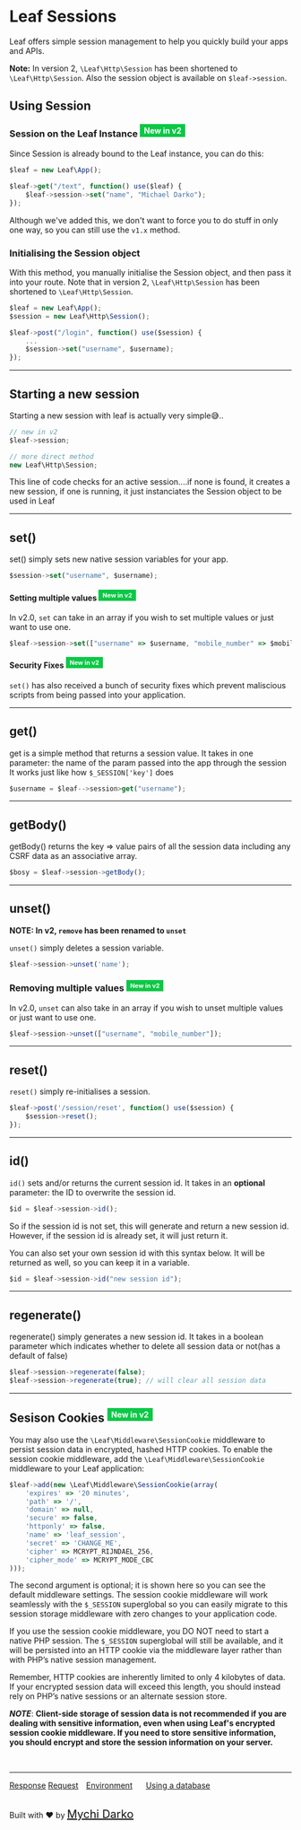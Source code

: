 # Leaf Sessions
Leaf offers simple session management to help you quickly build your apps and APIs.

**Note:** In version 2, `\Leaf\Http\Session` has been shortened to `\Leaf\Http\Session`. Also the session object is available on `$leaf->session`.

## Using Session
### Session on the Leaf Instance <sup><span style="background: rgb(11, 200, 70); color: white; padding: 3px 7px; font-size: 14px;">New in v2</span></sup>
Since Session is already bound to the Leaf instance, you can do this:
```js
$leaf = new Leaf\App();

$leaf->get("/text", function() use($leaf) {
	$leaf->session->set("name", "Michael Darko");
});
```
Although we've added this, we don't want to force you to do stuff in only one way, so you can still use the `v1.x` method.

### Initialising the Session object
With this method, you manually initialise the Session object, and then pass it into your route. Note that in version 2, `\Leaf\Http\Session` has been shortened to `\Leaf\Http\Session`.
```js
$leaf = new Leaf\App();
$session = new Leaf\Http\Session();

$leaf->post("/login", function() use($session) {
	...
	$session->set("username", $username);
});
```

<hr>

## Starting a new session
Starting a new session with leaf is actually very simple😅..

```js
// new in v2
$leaf->session;

// more direct method
new Leaf\Http\Session;
```
This line of code checks for an active session....if none is found, it creates a new session, if one is running, it just instanciates the Session object to be used in Leaf

<hr>

## set()
set() simply sets new native session variables for your app.

```js
$session->set("username", $username);
```

#### Setting multiple values <sup><span style="background: rgb(11, 200, 70); color: white; padding: 3px 7px; font-size: 11px;">New in v2</span></sup>
In v2.0, `set` can take in an array if you wish to set multiple values or just want to use one.
```js
$leaf->session->set(["username" => $username, "mobile_number" => $mobile_number]);
```

#### Security Fixes <sup><span style="background: rgb(11, 200, 70); color: white; padding: 3px 7px; font-size: 11px;">New in v2</span></sup>
`set()` has also received a bunch of security fixes which prevent maliscious scripts from being passed into your application.

<hr>

## get()
get is a simple method that returns a session value. It takes in one parameter: the name of the param passed into the app through the session It works just like how `$_SESSION['key']` does
```js
$username = $leaf-->session>get("username");
```

<hr>

## getBody()
getBody() returns the key => value pairs of all the session data including any CSRF data as an associative array.

```js
$bosy = $leaf->session->getBody();
```

<hr>

## unset()
**NOTE: In v2, `remove` has been renamed to `unset`**

`unset()` simply deletes a session variable.

```js
$leaf->session->unset('name');
```

### Removing multiple values <sup><span style="background: rgb(11, 200, 70); color: white; padding: 3px 7px; font-size: 11px;">New in v2</span></sup>

In v2.0, `unset` can also take in an array if you wish to unset multiple values or just want to use one.

```js
$leaf->session->unset(["username", "mobile_number"]);
```

<hr>

## reset()

`reset()` simply re-initialises a session.

```js
$leaf->post('/session/reset', function() use($session) {
  	$session->reset();
});
```

<hr>

## id()
`id()` sets and/or returns the current session id. It takes in an **optional** parameter: the ID to overwrite the session id.

```js
$id = $leaf->session->id();
```

So if the session id is not set, this will generate and return a new session id. However, if the session id is already set, it will just return it.

You can also set your own session id with this syntax below. It will be returned as well, so you can keep it in a variable.

```js
$id = $leaf->session->id("new session id");
```

<hr>

## regenerate()
regenerate() simply generates a new session id. It takes in a boolean parameter which indicates whether to delete all session data or not(has a default of false)

```js
$leaf->session->regenerate(false);
$leaf->session->regenerate(true); // will clear all session data
```

<hr>

## Sesison Cookies <sup><span style="background: rgb(11, 200, 70); color: white; padding: 3px 7px; font-size: 14px;">New in v2</span></sup>
You may also use the `\Leaf\Middleware\SessionCookie` middleware to persist session data in encrypted, hashed HTTP cookies. To enable the session cookie middleware, add the `\Leaf\Middleware\SessionCookie` middleware to your Leaf application:

```js
$leaf->add(new \Leaf\Middleware\SessionCookie(array(
    'expires' => '20 minutes',
    'path' => '/',
    'domain' => null,
    'secure' => false,
    'httponly' => false,
    'name' => 'leaf_session',
    'secret' => 'CHANGE_ME',
    'cipher' => MCRYPT_RIJNDAEL_256,
    'cipher_mode' => MCRYPT_MODE_CBC
)));
```

The second argument is optional; it is shown here so you can see the default middleware settings. The session cookie middleware will work seamlessly with the `$_SESSION` superglobal so you can easily migrate to this session storage middleware with zero changes to your application code.

If you use the session cookie middleware, you DO NOT need to start a native PHP session. The `$_SESSION` superglobal will still be available, and it will be persisted into an HTTP cookie via the middleware layer rather than with PHP’s native session management.

Remember, HTTP cookies are inherently limited to only 4 kilobytes of data. If your encrypted session data will exceed this length, you should instead rely on PHP’s native sessions or an alternate session store.

***NOTE***: **Client-side storage of session data is not recommended if you are dealing with sensitive information, even when using Leaf's encrypted session cookie middleware. If you need to store sensitive information, you should encrypt and store the session information on your server.**

<br>
<hr>

<a href="#/2.0/http/response" style="margin: 0px">Response</a>
<a href="#/2.0/http/request" style="margin: 0px; 10px;">Request</a>
<a href="#/2.0/environment" style="margin: 0px 10px;">Environment</a>
<a href="#/2.0/database" style="margin: 0px 10px;">Using a database</a>

<br>
Built with ❤ by <a href="https://mychi.netlify.com" style="font-size: 20px; color: #111;" target="_blank">Mychi Darko</a>